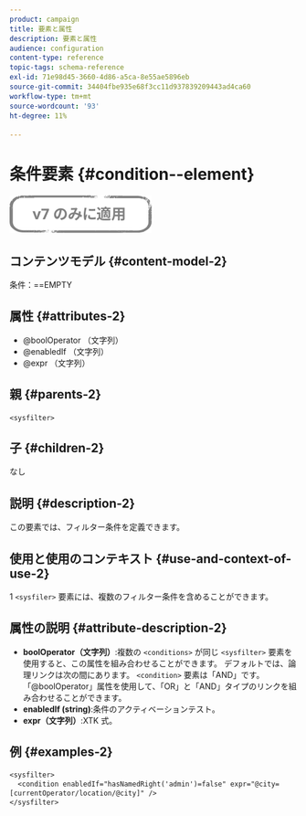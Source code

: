 ```yaml
---
product: campaign
title: 要素と属性
description: 要素と属性
audience: configuration
content-type: reference
topic-tags: schema-reference
exl-id: 71e98d45-3660-4d86-a5ca-8e55ae5896eb
source-git-commit: 34404fbe935e68f3cc11d937839209443ad4ca60
workflow-type: tm+mt
source-wordcount: '93'
ht-degree: 11%

---
```


# 条件要素 {#condition--element}

![](../../../assets/v7-only.svg)

## コンテンツモデル {#content-model-2}

条件：==EMPTY

## 属性 {#attributes-2}

* @boolOperator （文字列）
* @enabledIf （文字列）
* @expr （文字列）

## 親 {#parents-2}

`<sysfilter>`

## 子 {#children-2}

なし

## 説明 {#description-2}

この要素では、フィルター条件を定義できます。

## 使用と使用のコンテキスト {#use-and-context-of-use-2}

1 `<sysfiler>`  要素には、複数のフィルター条件を含めることができます。

## 属性の説明 {#attribute-description-2}

* **boolOperator（文字列）**:複数の `<conditions>` が同じ  `<sysfilter>` 要素を使用すると、この属性を組み合わせることができます。 デフォルトでは、論理リンクは次の間にあります。 `<condition>` 要素は「AND」です。 「@boolOperator」属性を使用して、「OR」と「AND」タイプのリンクを組み合わせることができます。
* **enabledIf (string)**:条件のアクティベーションテスト。
* **expr（文字列）**:XTK 式。

## 例 {#examples-2}

```
<sysfilter>
  <condition enabledIf="hasNamedRight('admin')=false" expr="@city=[currentOperator/location/@city]" />
</sysfilter>
```
